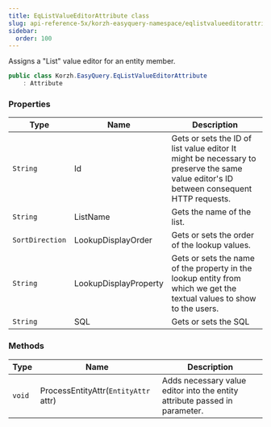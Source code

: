 ```yaml
---
title: EqListValueEditorAttribute class
slug: api-reference-5x/korzh-easyquery-namespace/eqlistvalueeditorattribute-class
sidebar:
  order: 100
---
```


Assigns a "List" value editor for an entity member.
```csharp
public class Korzh.EasyQuery.EqListValueEditorAttribute
    : Attribute

```

### Properties

| Type | Name | Description | 
| --- | --- | --- | 
| `String` | Id | Gets or sets the ID of list value editor  It might be necessary to preserve the same value editor's ID between consequent HTTP requests. | 
| `String` | ListName | Gets the name of the list. | 
| `SortDirection` | LookupDisplayOrder | Gets or sets the order of the lookup values. | 
| `String` | LookupDisplayProperty | Gets or sets the name of the property in the lookup entity from which we get the textual values to show to the users. | 
| `String` | SQL | Gets or sets the SQL | 


### Methods

| Type | Name | Description | 
| --- | --- | --- | 
| `void` | ProcessEntityAttr(`EntityAttr` attr) | Adds necessary value editor into the entity attribute passed in parameter. |
